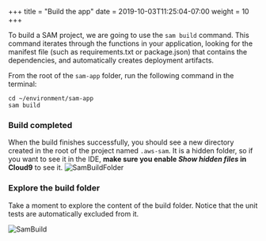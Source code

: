 +++
title = "Build the app"
date = 2019-10-03T11:25:04-07:00
weight = 10
+++

To build a SAM project, we are going to use the `sam build` command. This command iterates through the functions in your application, looking for the manifest file (such as requirements.txt or package.json) that contains the dependencies, and automatically creates deployment artifacts.

From the root of the `sam-app` folder, run the following command in the terminal:

```
cd ~/environment/sam-app
sam build
```

<!--
{{% notice warning %}}
Error: Template file not found at */template.yaml.  
If you got this error is because you need to run SAM commands at the same level where the _template.yaml_ file is located.
{{% /notice%}}
-->

### Build completed
When the build finishes successfully, you should see a new directory created in the root of the project named `.aws-sam`. It is a hidden folder, so if you want to see it in the IDE, **make sure you enable _Show hidden files_ in Cloud9** to see it. 
![SamBuildFolder](/images/java/chapter3/build/hidden-files.png)

### Explore the build folder
Take a moment to explore the content of the build folder. Notice that the unit tests are automatically excluded from it.

![SamBuild](/images/java/chapter3/build/build-folder.png)